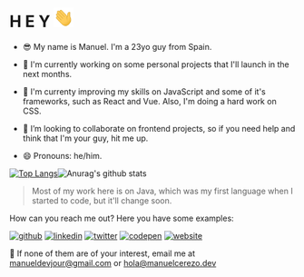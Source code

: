 # H E Y <img src="https://raw.githubusercontent.com/manueldevjour/manueldevjour/master/Hey.gif" width="35px">


- :sunglasses: My name is Manuel. I'm a 23yo guy from Spain.

- 🔭 I'm currently working on some personal projects that I'll launch in the next months.

- 🌱 I'm currenty improving my skills on JavaScript and some of it's frameworks, such as React and Vue.
Also, I'm doing a hard work on CSS.

- 👯 I’m looking to collaborate on frontend projects, so if you need help and think that I'm your guy, hit me up.

- 😄 Pronouns: he/him.

[![Top Langs](https://github-readme-stats.vercel.app/api/top-langs/?username=manueldevjour&theme=dracula)](https://github.com/anuraghazra/github-readme-stats)![Anurag's github stats](https://github-readme-stats.vercel.app/api?username=manueldevjour&show_icons=true&theme=dracula)

> Most of my work here is on Java, which was my first language when I started to code, but it'll change soon.

How can you reach me out? Here you have some examples:

[<img src='https://cdn.jsdelivr.net/npm/simple-icons@3.0.1/icons/github.svg' alt='github' height='40'>](https://github.com/manueldevjour)  [<img src='https://cdn.jsdelivr.net/npm/simple-icons@3.0.1/icons/linkedin.svg' alt='linkedin' height='40'>](https://www.linkedin.com/in/manuel-cerezo/)  [<img src='https://cdn.jsdelivr.net/npm/simple-icons@3.0.1/icons/twitter.svg' alt='twitter' height='40'>](https://twitter.com/manueldevjour)  [<img src='https://cdn.jsdelivr.net/npm/simple-icons@3.0.1/icons/codepen.svg' alt='codepen' height='40'>](https://codepen.io/manueldevjour_)  [<img src='https://cdn.jsdelivr.net/npm/simple-icons@3.0.1/icons/icloud.svg' alt='website' height='40'>](https://manuelcerezo.dev/)  

:email: If none of them are of your interest, email me at manueldevjour@gmail.com or hola@manuelcerezo.dev
